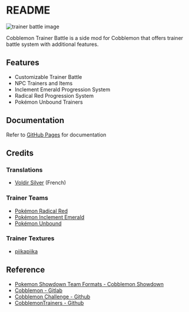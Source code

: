 # README

![trainer battle image](https://cdn.modrinth.com/data/cached_images/c35553b0dc2c0b8a75b307eaf29eb3432cf2c667.png)

Cobblemon Trainer Battle is a side mod for Cobblemon that offers trainer battle system with additional features.

## Features

- Customizable Trainer Battle
- NPC Trainers and Items
- Inclement Emerald Progression System
- Radical Red Progression System
- Pokémon Unbound Trainers

## Documentation

Refer to [GitHub Pages](https://kiwiflavoredapollo.github.io/cobblemon-trainer-battle/) for documentation 

## Credits

### Translations

- [Voldir Silver](https://discordapp.com/users/291233979196243968) (French)

### Trainer Teams

- [Pokémon Radical Red](https://radicalred.visualboyadvance.org/)
- [Pokémon Inclement Emerald](https://discord.gg/SZDpCBWkfy)
- [Pokémon Unbound](https://discord.gg/k34Jm4T)

### Trainer Textures

- [piikapiika](https://www.minecraftskins.com/profile/5894998/piikapiika)

## Reference

- [Pokemon Showdown Team Formats - Cobblemon Showdown](https://gitlab.com/cable-mc/cobblemon-showdown/-/blob/master/sim/TEAMS.md#packed-format)
- [Cobblemon - Gitlab](https://gitlab.com/cable-mc/cobblemon)
- [Cobblemon Challenge - Github](https://github.com/TurtleHoarder/Cobblemon-Challenge)
- [CobblemonTrainers - Github](https://github.com/davo899/CobblemonTrainers/tree/main)